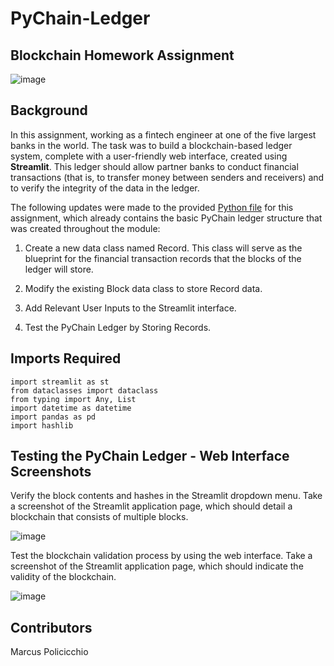 # PyChain-Ledger
## Blockchain Homework Assignment
![image](https://user-images.githubusercontent.com/99493522/176976713-e48173f6-63be-42d7-b310-08b0e6ed4df4.png)

## Background
In this assignment, working as a fintech engineer at one of the five largest banks in the world. The task was to build a blockchain-based ledger system, complete with a user-friendly web interface, created using **Streamlit**. This ledger should allow partner banks to conduct financial transactions (that is, to transfer money between senders and receivers) and to verify the integrity of the data in the ledger.

The following updates were made to the provided [Python file](https://github.com/MarcusioCutz/PyChain-Ledger/blob/main/pychain.py) for this assignment, which already contains the basic PyChain ledger structure that was created throughout the module:


1. Create a new data class named Record. This class will serve as the blueprint for the financial transaction records that the blocks of the ledger will store.


2. Modify the existing Block data class to store Record data.


3. Add Relevant User Inputs to the Streamlit interface.


4. Test the PyChain Ledger by Storing Records.


## Imports Required

    import streamlit as st
    from dataclasses import dataclass
    from typing import Any, List
    import datetime as datetime
    import pandas as pd
    import hashlib

## Testing the PyChain Ledger - Web Interface Screenshots


Verify the block contents and hashes in the Streamlit dropdown menu. Take a screenshot of the Streamlit application page, which should detail a blockchain that consists of multiple blocks. 

![image](https://github.com/MarcusioCutz/PyChain-Ledger/blob/main/image.jpg)


Test the blockchain validation process by using the web interface. Take a screenshot of the Streamlit application page, which should indicate the validity of the blockchain.

![image](https://github.com/MarcusioCutz/PyChain-Ledger/blob/main/image2.jpg)


## Contributors
Marcus Policicchio
